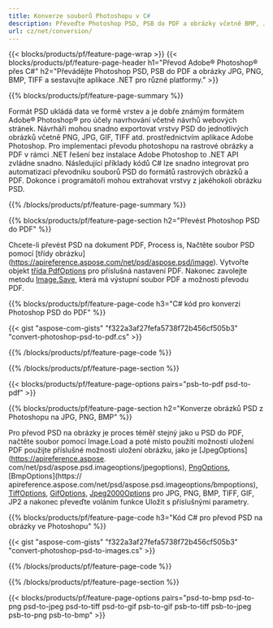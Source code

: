 ```yaml
---
title: Konverze souborů Photoshopu v C#
description: Převeďte Photoshop PSD, PSB do PDF a obrázky včetně BMP, JPG, PNG, TIFF s několika řádky kódu C# prostřednictvím knihovny .NET.
url: cz/net/conversion/
---
```


{{< blocks/products/pf/feature-page-wrap >}}
{{< blocks/products/pf/feature-page-header h1="Převod Adobe® Photoshop® přes C#" h2="Převádějte Photoshop PSD, PSB do PDF a obrázky JPG, PNG, BMP, TIFF a sestavujte aplikace .NET pro různé platformy." >}}

{{% blocks/products/pf/feature-page-summary %}}

Formát PSD ukládá data ve formě vrstev a je dobře známým formátem Adobe® Photoshop® pro účely navrhování včetně návrhů webových stránek. Návrháři mohou snadno exportovat vrstvy PSD do jednotlivých obrázků včetně PNG, JPG, GIF, TIFF atd. prostřednictvím aplikace Adobe Photoshop. Pro implementaci převodu photoshopu na rastrové obrázky a PDF v rámci .NET řešení bez instalace Adobe Photoshop to .NET API zvládne snadno. Následující příklady kódů C# lze snadno integrovat pro automatizaci převodníku souborů PSD do formátů rastrových obrázků a PDF. Dokonce i programátoři mohou extrahovat vrstvy z jakéhokoli obrázku PSD.


{{% /blocks/products/pf/feature-page-summary  %}}

{{% blocks/products/pf/feature-page-section  h2="Převést Photoshop PSD do PDF" %}}

Chcete-li převést PSD na dokument PDF, Process is, Načtěte soubor PSD pomocí [třídy obrázku] (https://apireference.aspose.com/net/psd/aspose.psd/image). Vytvořte objekt [třída PdfOptions](https://apireference.aspose.com/net/psd/aspose.psd.imageoptions/pdfoptions) pro příslušná nastavení PDF. Nakonec zavolejte metodu [Image.Save](https://apireference.aspose.com/net/psd/aspose.psd.image/save/methods/3), která má výstupní soubor PDF a možnosti převodu PDF.

{{% blocks/products/pf/feature-page-code h3="C# kód pro konverzi Photoshop PSD do PDF" %}}

{{< gist "aspose-com-gists" "f322a3af27fefa5738f72b456cf505b3" "convert-photoshop-psd-to-pdf.cs" >}}

{{% /blocks/products/pf/feature-page-code  %}}

{{% /blocks/products/pf/feature-page-section %}}

{{< blocks/products/pf/feature-page-options pairs="psb-to-pdf psd-to-pdf" >}}

{{% blocks/products/pf/feature-page-section  h2="Konverze obrázků PSD z Photoshopu na JPG, PNG, BMP" %}}

Pro převod PSD na obrázky je proces téměř stejný jako u PSD do PDF, načtěte soubor pomocí Image.Load a poté místo použití možností uložení PDF použijte příslušné možnosti uložení obrázku, jako je [JpegOptions](https://apireference.aspose. com/net/psd/aspose.psd.imageoptions/jpegoptions), [PngOptions](https://apireference.aspose.com/net/psd/aspose.psd.imageoptions/pngoptions), [BmpOptions](https:// apireference.aspose.com/net/psd/aspose.psd.imageoptions/bmpoptions), [TiffOptions](https://apireference.aspose.com/net/psd/aspose.psd.imageoptions/tiffoptions), [GifOptions]( https://apireference.aspose.com/net/psd/aspose.psd.imageoptions/gifoptions), [Jpeg2000Options](https://apireference.aspose.com/net/psd/aspose.psd.imageoptions/jpeg2000options) pro JPG, PNG, BMP, TIFF, GIF, JP2 a nakonec převeďte voláním funkce Uložit s příslušnými parametry.


{{% blocks/products/pf/feature-page-code h3="Kód C# pro převod PSD na obrázky ve Photoshopu" %}}

{{< gist "aspose-com-gists" "f322a3af27fefa5738f72b456cf505b3" "convert-photoshop-psd-to-images.cs" >}}

{{% /blocks/products/pf/feature-page-code  %}}

{{% /blocks/products/pf/feature-page-section %}}

{{< blocks/products/pf/feature-page-options pairs="psd-to-bmp psd-to-png psd-to-jpeg psd-to-tiff psd-to-gif psb-to-gif psb-to-tiff psb-to-jpeg psb-to-png psb-to-bmp" >}}
